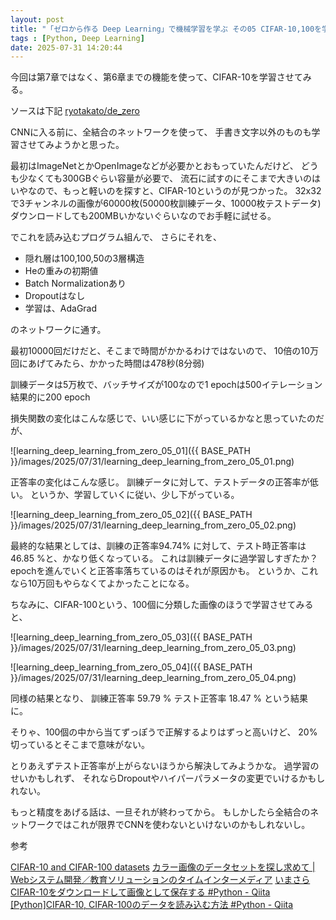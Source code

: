 ```yaml
---
layout: post
title: "「ゼロから作る Deep Learning」で機械学習を学ぶ その05 CIFAR-10,100を学習させてみた"
tags : [Python, Deep Learning]
date: 2025-07-31 14:20:44
---
```




今回は第7章ではなく、第6章までの機能を使って、CIFAR-10を学習させてみる。


ソースは下記
[ryotakato/de_zero](https://github.com/ryotakato/de_zero)


CNNに入る前に、全結合のネットワークを使って、
手書き文字以外のものも学習させてみようかと思った。

最初はImageNetとかOpenImageなどが必要かとおもっていたんだけど、
どうも少なくても300GBぐらい容量が必要で、
流石に試すのにそこまで大きいのはいやなので、もっと軽いのを探すと、CIFAR-10というのが見つかった。
32x32で3チャンネルの画像が60000枚(50000枚訓練データ、10000枚テストデータ)
ダウンロードしても200MBいかないぐらいなのでお手軽に試せる。



でこれを読み込むプログラム組んで、
さらにそれを、
* 隠れ層は100,100,50の3層構造
* Heの重みの初期値
* Batch Normalizationあり
* Dropoutはなし
* 学習は、AdaGrad

のネットワークに通す。

最初10000回だけだと、そこまで時間がかかるわけではないので、
10倍の10万回にあげてみたら、かかった時間は478秒(8分弱)

訓練データは5万枚で、バッチサイズが100なので1 epochは500イテレーション
結果的に200 epoch

損失関数の変化はこんな感じで、いい感じに下がっているかなと思っていたのだが、

![learning_deep_learning_from_zero_05_01]({{ BASE_PATH }}/images/2025/07/31/learning_deep_learning_from_zero_05_01.png)


正答率の変化はこんな感じ。
訓練データに対して、テストデータの正答率が低い。
というか、学習していくに従い、少し下がっている。

![learning_deep_learning_from_zero_05_02]({{ BASE_PATH }}/images/2025/07/31/learning_deep_learning_from_zero_05_02.png)


最終的な結果としては、訓練の正答率94.74% に対して、テスト時正答率は46.85 %と、かなり低くなっている。
これは訓練データに過学習しすぎたか？
epochを進んでいくと正答率落ちているのはそれが原因かも。
というか、これなら10万回もやらなくてよかったことになる。



ちなみに、CIFAR-100という、100個に分類した画像のほうで学習させてみると、

![learning_deep_learning_from_zero_05_03]({{ BASE_PATH }}/images/2025/07/31/learning_deep_learning_from_zero_05_03.png)


![learning_deep_learning_from_zero_05_04]({{ BASE_PATH }}/images/2025/07/31/learning_deep_learning_from_zero_05_04.png)


同様の結果となり、
訓練正答率 59.79 %
テスト正答率 18.47 %
という結果に。

そりゃ、100個の中から当てずっぽうで正解するよりはずっと高いけど、
20%切っているとそこまで意味がない。



とりあえずテスト正答率が上がらないほうから解決してみようかな。
過学習のせいかもしれず、
それならDropoutやハイパーパラメータの変更でいけるかもしれない。

もっと精度をあげる話は、一旦それが終わってから。
もしかしたら全結合のネットワークではこれが限界でCNNを使わないといけないのかもしれないし。


参考

[CIFAR-10 and CIFAR-100 datasets](https://www.cs.toronto.edu/~kriz/cifar.html)
[カラー画像のデータセットを探し求めて &#124; Webシステム開発／教育ソリューションのタイムインターメディア](https://www.timedia.co.jp/tech/wo/)
[いまさらCIFAR-10をダウンロードして画像として保存する #Python - Qiita](https://qiita.com/typecprint/items/014c11329329a666dbd7)
[[Python]CIFAR-10, CIFAR-100のデータを読み込む方法 #Python - Qiita](https://qiita.com/supersaiakujin/items/5e9d2b2850e256f99982)





